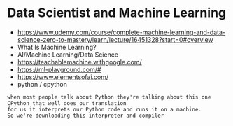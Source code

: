 # Data Scientist and Machine Learning
- https://www.udemy.com/course/complete-machine-learning-and-data-science-zero-to-mastery/learn/lecture/16451328?start=0#overview
- What Is Machine Learning?
- AI/Machine Learning/Data Science
- https://teachablemachine.withgoogle.com/
- https://ml-playground.com/#
- https://www.elementsofai.com/
- python / cpython
```
when most people talk about Python they're talking about this one CPython that well does our translation
for us it interprets our Python code and runs it on a machine.
So we're downloading this interpreter and compiler
```
